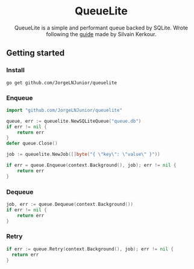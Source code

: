 <div align="center">

# QueueLite

QueueLite is a simple and performant queue backed by SQLite. Wrote following the [guide](https://kerkour.com/sqlite-for-servers) made by Silvain Kerkour.

</div>

## Getting started

### Install

`go get github.com/JorgeLNJunior/queuelite`

### Enqueue

```go
import "github.com/JorgeLNJunior/queuelite"

queue, err := queuelite.NewSQLiteQueue("queue.db")
if err != nil {
	return err
}
defer queue.Close()

job := queuelite.NewJob([]byte("{ \"key\": \"value\" }"))

if err = queue.Enqueue(context.Background(), job); err != nil {
	return err
}
```

### Dequeue

```go
job, err := queue.Dequeue(context.Background())
if err != nil {
	return err
}
```

### Retry

```go
if err := queue.Retry(context.Background(), job); err != nil {
  return err
}
```
